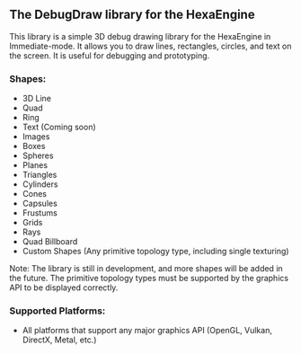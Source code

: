 ## The DebugDraw library for the HexaEngine
This library is a simple 3D debug drawing library for the HexaEngine in Immediate-mode. It allows you to draw lines, rectangles, circles, and text on the screen. It is useful for debugging and prototyping.

### Shapes:
- 3D Line
- Quad
- Ring
- Text (Coming soon)
- Images
- Boxes
- Spheres
- Planes
- Triangles
- Cylinders
- Cones
- Capsules
- Frustums
- Grids
- Rays
- Quad Billboard
- Custom Shapes (Any primitive topology type, including single texturing)

Note: The library is still in development, and more shapes will be added in the future. The primitive topology types must be supported by the graphics API to be displayed correctly.

### Supported Platforms:
- All platforms that support any major graphics API (OpenGL, Vulkan, DirectX, Metal, etc.)